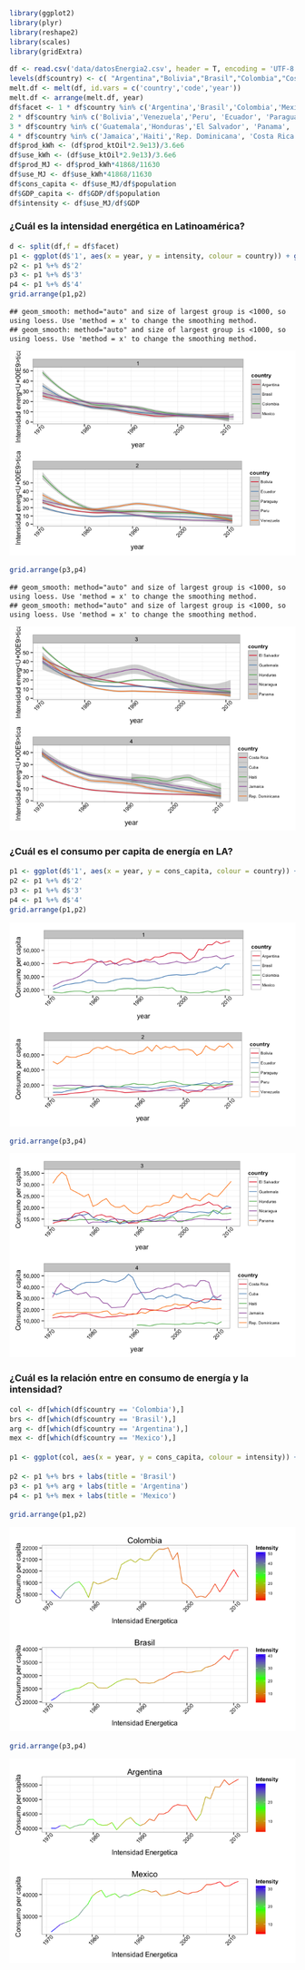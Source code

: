 

```r
library(ggplot2)
library(plyr)
library(reshape2)
library(scales)
library(gridExtra)
```


```r
df <- read.csv('data/datosEnergia2.csv', header = T, encoding = 'UTF-8')
levels(df$country) <- c( "Argentina","Bolivia","Brasil","Colombia","Costa Rica","Cuba","Ecuador","El Salvador","Guatemala",                 "Haiti","Honduras","Jamaica","Mexico","Nicaragua","Panama","Paraguay","Peru","Rep. Dominicana","Venezuela")
melt.df <- melt(df, id.vars = c('country','code','year'))
melt.df <- arrange(melt.df, year)
df$facet <- 1 * df$country %in% c('Argentina','Brasil','Colombia','Mexico') +
2 * df$country %in% c('Bolivia','Venezuela','Peru', 'Ecuador', 'Paraguay') +
3 * df$country %in% c('Guatemala','Honduras','El Salvador', 'Panama', 'Nicaragua') +
4 * df$country %in% c('Jamaica','Haiti','Rep. Dominicana', 'Costa Rica', 'Cuba')
df$prod_kWh <- (df$prod_ktOil*2.9e13)/3.6e6
df$use_kWh <- (df$use_ktOil*2.9e13)/3.6e6
df$prod_MJ <- df$prod_kWh*41868/11630
df$use_MJ <- df$use_kWh*41868/11630
df$cons_capita <- df$use_MJ/df$population
df$GDP_capita <- df$GDP/df$population
df$intensity <- df$use_MJ/df$GDP
```

### ¿Cuál es la intensidad energética en Latinoamérica? ###


```r
d <- split(df,f = df$facet)
p1 <- ggplot(d$'1', aes(x = year, y = intensity, colour = country)) + geom_smooth() + theme_bw()+ scale_colour_brewer(palette = 'Set1') + scale_y_continuous(labels = comma, breaks = seq(0,50,10)) + facet_wrap(~ facet) + theme(axis.text.x = element_text(angle = 45), legend.key.size = unit(0.6, "cm"), legend.text = element_text(size = 7)) + labs(y = 'Intensidad energética')
p2 <- p1 %+% d$'2'
p3 <- p1 %+% d$'3'
p4 <- p1 %+% d$'4'
grid.arrange(p1,p2)
```

```
## geom_smooth: method="auto" and size of largest group is <1000, so using loess. Use 'method = x' to change the smoothing method.
## geom_smooth: method="auto" and size of largest group is <1000, so using loess. Use 'method = x' to change the smoothing method.
```

![Intensity](./details_files/figure-html/intensity1.png) 

```r
grid.arrange(p3,p4)
```

```
## geom_smooth: method="auto" and size of largest group is <1000, so using loess. Use 'method = x' to change the smoothing method.
## geom_smooth: method="auto" and size of largest group is <1000, so using loess. Use 'method = x' to change the smoothing method.
```

![Intensity](./details_files/figure-html/intensity2.png) 

### ¿Cuál es el consumo per capita de energía en LA? ###


```r
p1 <- ggplot(d$'1', aes(x = year, y = cons_capita, colour = country)) + geom_line() + theme_bw()+ scale_colour_brewer(palette = 'Set1') + scale_y_continuous(labels = comma) + facet_wrap(~ facet) + theme(axis.text.x = element_text(angle = 45), legend.key.size = unit(0.6, "cm"), legend.text = element_text(size = 7)) + labs(y = 'Consumo per capita')
p2 <- p1 %+% d$'2'
p3 <- p1 %+% d$'3'
p4 <- p1 %+% d$'4'
grid.arrange(p1,p2)
```

![Consumption per capita](./details_files/figure-html/cons_capita1.png) 

```r
grid.arrange(p3,p4)
```

![Consumption per capita](./details_files/figure-html/cons_capita2.png) 

### ¿Cuál es la relación entre en consumo de energía y la intensidad? ###


```r
col <- df[which(df$country == 'Colombia'),]
brs <- df[which(df$country == 'Brasil'),]
arg <- df[which(df$country == 'Argentina'),]
mex <- df[which(df$country == 'Mexico'),]

p1 <- ggplot(col, aes(x = year, y = cons_capita, colour = intensity)) + geom_path() + theme_bw() + theme(axis.text.x = element_text(angle = 45), legend.key.size = unit(0.6, "cm"), legend.text = element_text(size = 7)) + scale_colour_gradientn(colours = rainbow(3), guide_legend(reverse = T,title = 'Intensity')) + ylab('Consumo per capita') + xlab('Intensidad Energetica') + labs(title = 'Colombia')

p2 <- p1 %+% brs + labs(title = 'Brasil')
p3 <- p1 %+% arg + labs(title = 'Argentina') 
p4 <- p1 %+% mex + labs(title = 'Mexico')

grid.arrange(p1,p2)
```

![Intensity vs Consumption](./details_files/figure-html/intensVScons1.png) 

```r
grid.arrange(p3,p4)
```

![Intensity vs Consumption](./details_files/figure-html/intensVScons2.png) 
